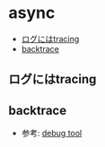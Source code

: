 # async

- [ログにはtracing](#ログにはtracing)
- [backtrace](#backtrace)

## ログにはtracing

## backtrace

- 参考: [debug tool](https://gihyo.jp/article/2023/02/tfen007-rust-debug-tool)
